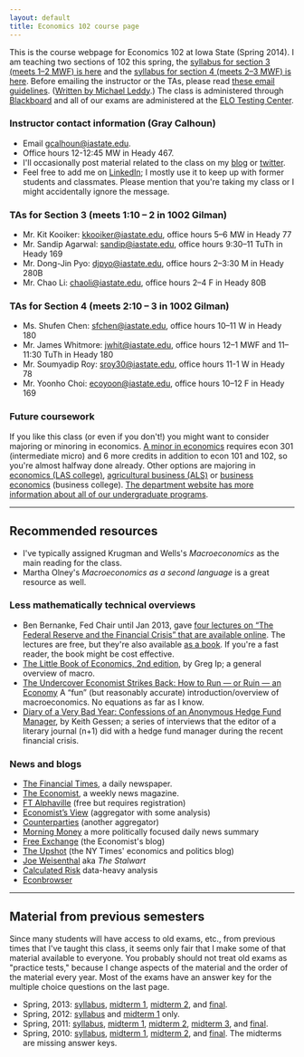 ```yaml
---
layout: default
title: Economics 102 course page
---
```


[leddy]: http://mleddy.blogspot.com/2005/01/how-to-e-mail-professor.html

This is the course webpage for Economics 102 at Iowa State (Spring
2014). I am teaching two sections of 102 this spring, the [syllabus
for section 3 (meets 1–2 MWF) is here](syllabus-2014-s3) and the
[syllabus for section 4 (meets 2–3 MWF) is here](syllabus-2014-s4).
Before emailing the instructor or the TAs, please read [these email
guidelines](/dl/email).  ([Written by Michael Leddy][leddy].)  The
class is administered through
[Blackboard](https://bb.its.iastate.edu/) and all of our exams are
administered at the [ELO Testing
Center](http://www.elo.iastate.edu/online-testing-center/).

### Instructor contact information (Gray Calhoun)
* Email <gcalhoun@iastate.edu>.
* Office hours 12-12:45 MW in Heady 467.
* I'll occasionally post material related to the class on my
  [blog](http://pseudotrue.com/tag/macroeconomics/) or
  [twitter](https://twitter.com/grayclhn).
* Feel free to add me on [LinkedIn](https://linkedin.com/in/grayclhn);
  I mostly use it to keep up with former students and
  classmates. Please mention that you're taking my class or I might
  accidentally ignore the message.

### TAs for Section 3 (meets 1:10 – 2 in 1002 Gilman)
* Mr. Kit Kooiker: <kkooiker@iastate.edu>, office hours 5–6 MW in
  Heady 77
* Mr. Sandip Agarwal: <sandip@iastate.edu>, office hours 9:30–11 TuTh
  in Heady 169
* Mr. Dong-Jin Pyo: <djpyo@iastate.edu>, office hours 2–3:30 M in
  Heady 280B
* Mr. Chao Li: <chaoli@iastate.edu>, office hours 2–4 F in Heady 80B

### TAs for Section 4 (meets 2:10 – 3 in 1002 Gilman)
* Ms. Shufen Chen: <sfchen@iastate.edu>, office hours 10–11 W in Heady
  180
* Mr. James Whitmore: <jwhit@iastate.edu>, office hours 12–1 MWF and
  11–11:30 TuTh in Heady 180
* Mr. Soumyadip Roy: <sroy30@iastate.edu>, office hours 11-1 W in
  Heady 78
* Mr. Yoonho Choi: <ecoyoon@iastate.edu>, office hours 10–12 F in
  Heady 169

### Future coursework

If you like this class (or even if you don't!) you might want to
consider majoring or minoring in economics. [A minor in
economics](http://www.econ.iastate.edu/undergraduate-programs/economics/economics-minor)
requires econ 301 (intermediate micro) and 6 more credits in addition
to econ 101 and 102, so you're almost halfway done already. Other
options are majoring in [economics (LAS
college)](www.econ.iastate.edu/undergraduate-programs/economics),
[agricultural business
(ALS)](http://www.econ.iastate.edu/undergraduate-programs/agricultural-business)
or [business
economics](http://www.econ.iastate.edu/undergraduate-programs/business-economics)
(business college). [The department website has more information
about all of our undergraduate programs](http://www.econ.iastate.edu/undergraduate-programs).

<hr />

Recommended resources
---------------------

* I've typically assigned Krugman and Wells's *Macroeconomics* as the
  main reading for the class.
* Martha Olney's *Macroeconomics as a second language* is a great
  resource as well.

### Less mathematically technical overviews

* Ben Bernanke, Fed Chair until Jan 2013, gave [four lectures on “The
  Federal Reserve and the Financial Crisis” that are available
  online](http://www.federalreserve.gov/newsevents/lectures/about.htm). The
  lectures are free, but they're also available [as a
  book](http://press.princeton.edu/titles/9928.html). If you're a fast
  reader, the book might be cost effective.
* [The Little Book of Economics, 2nd edition](http://gregip.wordpress.com/),
  by Greg Ip; a general overview of macro.
* [The Undercover Economist Strikes Back: How to Run — or Ruin — an Economy](http://www.amazon.com/The-Undercover-Economist-Strikes-Back/dp/1594631409)
  A “fun” (but reasonably accurate) introduction/overview of
  macroeconomics. No equations as far as I know.
* [Diary of a Very Bad Year: Confessions of an Anonymous Hedge Fund
  Manager](http://shop.nplusonemag.com/products/diary-of-a-very-bad-year-confessions-of-an-anonymous-hedge-fund-manager),
  by Keith Gessen; a series of interviews that the editor of a
  literary journal (n+1) did with a hedge fund manager during the
  recent financial crisis.

### News and blogs

* [The Financial Times](http://www.ft.com), a daily newspaper.
* [The Economist](http://www.economist.com), a weekly news magazine.
* [FT Alphaville](http://ftalphaville.ft.com/) (free but requires registration)
* [Economist’s View](http://economistsview.typepad.com) (aggregator
  with some analysis)
* [Counterparties](http://counterparties.com/) (another aggregator)
* [Morning Money](http://www.politico.com/morningmoney) a more
  politically focused daily news summary
* [Free Exchange](http://www.economist.com/blogs/freeexchange) (the Economist's blog)
* [The Upshot](http://www.nytimes.com/upshot) (the NY Times' economics and politics blog)
* [Joe Weisenthal](http://www.businessinsider.com/author/joe-weisenthal) aka *The Stalwart*
* [Calculated Risk](http://www.calculatedriskblog.com) data-heavy analysis
* [Econbrowser](http://www.econbrowser.com/)

<hr />

Material from previous semesters
--------------------------------

Since many students will have access to old exams, etc., from previous
times that I've taught this class, it seems only fair that I make some
of that material available to everyone. You probably should not treat
old exams as "practice tests," because I change aspects of the
material and the order of the material every year. Most of the exams
have an answer key for the multiple choice questions on the last page.

* Spring, 2013:
  [syllabus](syllabus-2013),
  [midterm 1](test1-2013.pdf),
  [midterm 2](test2-2013.pdf), and
  [final](test-final-2013.pdf).
* Spring, 2012:
  [syllabus](syllabus-2012.pdf) and
  [midterm 1](test1-2012.pdf) only.
* Spring, 2011:
  [syllabus](syllabus-2011.pdf),
  [midterm 1](test1-2011.pdf),
  [midterm 2](test2-2011.pdf),
  [midterm 3](test3-2011.pdf), and
  [final](test-final-2011.pdf).
* Spring, 2010:
  [syllabus](syllabus-2010.pdf),
  [midterm 1](test1-2010.pdf),
  [midterm 2](test2-2010.odt), and
  [final](test-final-2010.odt).
  The midterms are missing answer keys.
